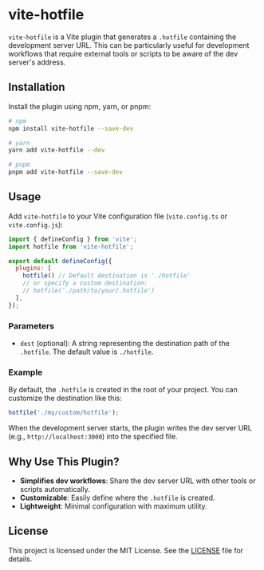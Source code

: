 
# vite-hotfile

`vite-hotfile` is a Vite plugin that generates a `.hotfile` containing the development server URL. This can be particularly useful for development workflows that require external tools or scripts to be aware of the dev server's address.

## Installation

Install the plugin using npm, yarn, or pnpm:

```bash
# npm
npm install vite-hotfile --save-dev

# yarn
yarn add vite-hotfile --dev

# pnpm
pnpm add vite-hotfile --save-dev
```

## Usage

Add `vite-hotfile` to your Vite configuration file (`vite.config.ts` or `vite.config.js`):

```javascript
import { defineConfig } from 'vite';
import hotfile from 'vite-hotfile';

export default defineConfig({
  plugins: [
    hotfile() // Default destination is './hotfile'
    // or specify a custom destination:
    // hotfile('./path/to/your/.hotfile')
  ],
});
```

### Parameters

- `dest` (optional): A string representing the destination path of the `.hotfile`. The default value is `./hotfile`.

### Example

By default, the `.hotfile` is created in the root of your project. You can customize the destination like this:

```javascript
hotfile('./my/custom/hotfile');
```

When the development server starts, the plugin writes the dev server URL (e.g., `http://localhost:3000`) into the specified file.

## Why Use This Plugin?

- **Simplifies dev workflows**: Share the dev server URL with other tools or scripts automatically.
- **Customizable**: Easily define where the `.hotfile` is created.
- **Lightweight**: Minimal configuration with maximum utility.

## License

This project is licensed under the MIT License. See the [LICENSE](LICENSE) file for details.
